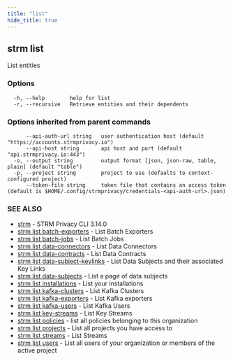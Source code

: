 ```yaml
---
title: "list"
hide_title: true
---
```

## strm list

List entities

### Options

```
  -h, --help        help for list
  -r, --recursive   Retrieve entities and their dependents
```

### Options inherited from parent commands

```
      --api-auth-url string   user authentication host (default "https://accounts.strmprivacy.io")
      --api-host string       api host and port (default "api.strmprivacy.io:443")
  -o, --output string         output format [json, json-raw, table, plain] (default "table")
  -p, --project string        project to use (defaults to context-configured project)
      --token-file string     token file that contains an access token (default is $HOME/.config/strmprivacy/credentials-<api-auth-url>.json)
```

### SEE ALSO

* [strm](docs/04-reference/01-cli-reference/strm/index.md)	 - STRM Privacy CLI 3.14.0
* [strm list batch-exporters](docs/04-reference/01-cli-reference/strm/list/batch-exporters.md)	 - List Batch Exporters
* [strm list batch-jobs](docs/04-reference/01-cli-reference/strm/list/batch-jobs.md)	 - List Batch Jobs
* [strm list data-connectors](docs/04-reference/01-cli-reference/strm/list/data-connectors.md)	 - List Data Connectors
* [strm list data-contracts](docs/04-reference/01-cli-reference/strm/list/data-contracts.md)	 - List Data Contracts
* [strm list data-subject-keylinks](docs/04-reference/01-cli-reference/strm/list/data-subject-keylinks.md)	 - List Data Subjects and their associated Key Links
* [strm list data-subjects](docs/04-reference/01-cli-reference/strm/list/data-subjects.md)	 - List a page of data subjects
* [strm list installations](docs/04-reference/01-cli-reference/strm/list/installations.md)	 - List your installations
* [strm list kafka-clusters](docs/04-reference/01-cli-reference/strm/list/kafka-clusters.md)	 - List Kafka Clusters
* [strm list kafka-exporters](docs/04-reference/01-cli-reference/strm/list/kafka-exporters.md)	 - List Kafka exporters
* [strm list kafka-users](docs/04-reference/01-cli-reference/strm/list/kafka-users.md)	 - List Kafka Users
* [strm list key-streams](docs/04-reference/01-cli-reference/strm/list/key-streams.md)	 - List Key Streams
* [strm list policies](docs/04-reference/01-cli-reference/strm/list/policies.md)	 - list all policies belonging to this organization
* [strm list projects](docs/04-reference/01-cli-reference/strm/list/projects.md)	 - List all projects you have access to
* [strm list streams](docs/04-reference/01-cli-reference/strm/list/streams.md)	 - List Streams
* [strm list users](docs/04-reference/01-cli-reference/strm/list/users.md)	 - List all users of your organization or members of the active project

